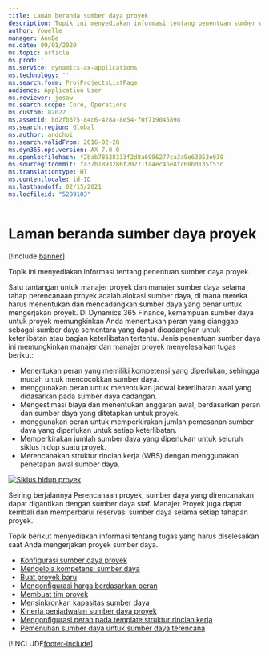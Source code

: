 ```yaml
---
title: Laman beranda sumber daya proyek
description: Topik ini menyediakan informasi tentang penentuan sumber daya proyek.
author: Yowelle
manager: AnnBe
ms.date: 09/01/2020
ms.topic: article
ms.prod: ''
ms.service: dynamics-ax-applications
ms.technology: ''
ms.search.form: ProjProjectsListPage
audience: Application User
ms.reviewer: josaw
ms.search.scope: Core, Operations
ms.custom: 82022
ms.assetid: bd2fb375-84c6-428a-8e54-f0f719045898
ms.search.region: Global
ms.author: andchoi
ms.search.validFrom: 2016-02-28
ms.dyn365.ops.version: AX 7.0.0
ms.openlocfilehash: f2bab78628333f2d8a6996277ca3a9e63052e939
ms.sourcegitcommit: fa32b1893286f20271fa4ec4be8fc68bd135f53c
ms.translationtype: HT
ms.contentlocale: id-ID
ms.lasthandoff: 02/15/2021
ms.locfileid: "5289103"
---
```

# <a name="project-resourcing-home-page"></a>Laman beranda sumber daya proyek

[!include [banner](../includes/banner.md)]

Topik ini menyediakan informasi tentang penentuan sumber daya proyek.

Satu tantangan untuk manajer proyek dan manajer sumber daya selama tahap perencanaan proyek adalah alokasi sumber daya, di mana mereka harus menentukan dan mencadangkan sumber daya yang benar untuk mengerjakan proyek. Di Dynamics 365 Finance, kemampuan sumber daya untuk proyek memungkinkan Anda menentukan peran yang dianggap sebagai sumber daya sementara yang dapat dicadangkan untuk keterlibatan atau bagian keterlibatan tertentu. Jenis penentuan sumber daya ini memungkinkan manajer dan manajer proyek menyelesaikan tugas berikut:

- Menentukan peran yang memiliki kompetensi yang diperlukan, sehingga mudah untuk mencocokkan sumber daya.
- menggunakan peran untuk menentukan jadwal keterlibatan awal yang didasarkan pada sumber daya cadangan.
- Mengestimasi biaya dan menentukan anggaran awal, berdasarkan peran dan sumber daya yang ditetapkan untuk proyek.
- menggunakan peran untuk memperkirakan jumlah pemesanan sumber daya yang diperlukan untuk setiap keterlibatan.
- Memperkirakan jumlah sumber daya yang diperlukan untuk seluruh siklus hidup suatu proyek.
- Merencanakan struktur rincian kerja (WBS) dengan menggunakan penetapan awal sumber daya.

[![Siklus hidup proyek](./media/projectresourcing02-1024x812.jpg)](./media/projectresourcing02.jpg)

Seiring berjalannya Perencanaan proyek, sumber daya yang direncanakan dapat digantikan dengan sumber daya staf. Manajer Proyek juga dapat kembali dan memperbarui reservasi sumber daya selama setiap tahapan proyek.

Topik berikut menyediakan informasi tentang tugas yang harus diselesaikan saat Anda mengerjakan proyek sumber daya.

- [Konfigurasi sumber daya proyek](set-up-project-resources.md)
- [Mengelola kompetensi sumber daya](manage-resource-competencies.md)
- [Buat proyek baru](create-new-project.md)
- [Mengonfigurasi harga berdasarkan peran](set-up-role-based-pricing.md)
- [Membuat tim proyek](create-project-team.md)
- [Mensinkronkan kapasitas sumber daya](synchronize-resource-capacity.md)
- [Kinerja penjadwalan sumber daya proyek](project-scheduling-performance.md)
- [Mengonfigurasi peran pada template struktur rincian kerja](set-up-roles-wbs-template.md)
- [Pemenuhan sumber daya untuk sumber daya terencana](resource-fulfillment-planned-resources.md)


[!INCLUDE[footer-include](../includes/footer-banner.md)]